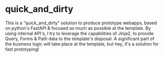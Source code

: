 # quick_and_dirty
This is a "quick_and_dirty" solution to produce prototype webapps, based on python's FastAPI &amp; focused as much as possible at the template. By using internal API's, I try to leverage the capabilities of Jinja2, to provide Query, Forms &amp; Path data to the template's disposal. A significant part of the business logic will take place at the template, but hey, it's a solution for fast prototyping!
